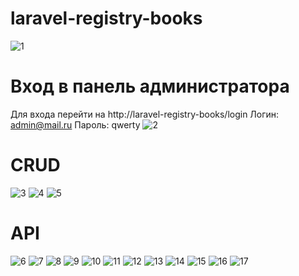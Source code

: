# laravel-registry-books


![1](https://github.com/RuslanS54/laravel-registry-books/blob/main/image/1.PNG)
# Вход в панель администратора
Для входа перейти на http://laravel-registry-books/login 
Логин: admin@mail.ru
Пароль: qwerty
![2](https://github.com/RuslanS54/laravel-registry-books/blob/main/image/2.PNG)
# CRUD
![3](https://github.com/RuslanS54/laravel-registry-books/blob/main/image/3.PNG)
![4](https://github.com/RuslanS54/laravel-registry-books/blob/main/image/4.PNG)
![5](https://github.com/RuslanS54/laravel-registry-books/blob/main/image/5.PNG)
# API
![6](https://github.com/RuslanS54/laravel-registry-books/blob/main/image/6.PNG)
![7](https://github.com/RuslanS54/laravel-registry-books/blob/main/image/7.PNG)
![8](https://github.com/RuslanS54/laravel-registry-books/blob/main/image/8.PNG)
![9](https://github.com/RuslanS54/laravel-registry-books/blob/main/image/9.PNG)
![10](https://github.com/RuslanS54/laravel-registry-books/blob/main/image/10.PNG)
![11](https://github.com/RuslanS54/laravel-registry-books/blob/main/image/11.PNG)
![12](https://github.com/RuslanS54/laravel-registry-books/blob/main/image/12.PNG)
![13](https://github.com/RuslanS54/laravel-registry-books/blob/main/image/13.png)
![14](https://github.com/RuslanS54/laravel-registry-books/blob/main/image/14.PNG)
![15](https://github.com/RuslanS54/laravel-registry-books/blob/main/image/15.PNG)
![16](https://github.com/RuslanS54/laravel-registry-books/blob/main/image/16.PNG)
![17](https://github.com/RuslanS54/laravel-registry-books/blob/main/image/17.PNG)
